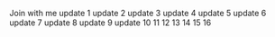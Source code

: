 Join with me
update 1 
update 2
update 3
update 4
update 5
update 6
update 7
update 8
update 9
update 10
11
12
13
14
15
16
